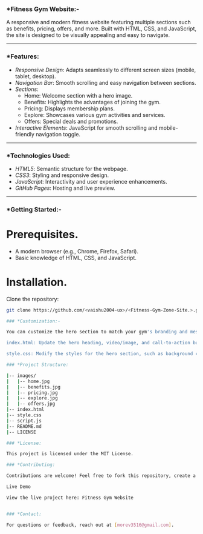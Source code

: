 ### *Fitness Gym Website:-

A responsive and modern fitness website featuring multiple sections such as benefits, pricing, offers, and more. Built with HTML, CSS, and JavaScript, the site is designed to be visually appealing and easy to navigate.

---

### *Features:

- *Responsive Design*: Adapts seamlessly to different screen sizes (mobile, tablet, desktop).
- *Navigation Bar*: Smooth scrolling and easy navigation between sections.
- *Sections*:
  - Home: Welcome section with a hero image.
  - Benefits: Highlights the advantages of joining the gym.
  - Pricing: Displays membership plans.
  - Explore: Showcases various gym activities and services.
  - Offers: Special deals and promotions.
- *Interactive Elements*: JavaScript for smooth scrolling and mobile-friendly navigation toggle.

---

### *Technologies Used:

- *HTML5*: Semantic structure for the webpage.
- *CSS3*: Styling and responsive design.
- *JavaScript*: Interactivity and user experience enhancements.
- *GitHub Pages*: Hosting and live preview.

---

### *Getting Started:-

# Prerequisites.
- A modern browser (e.g., Chrome, Firefox, Safari).
- Basic knowledge of HTML, CSS, and JavaScript.

# Installation.

Clone the repository:
   ```bash
   git clone https://github.com/<vaishu2004-ux>/<Fitness-Gym-Zone-Site.>.git
   
### *Customization:-

You can customize the hero section to match your gym's branding and messaging. Here are some key files and components you might want to modify:

index.html: Update the hero heading, video/image, and call-to-action buttons.

style.css: Modify the styles for the hero section, such as background colors, typography, button styles, and scroll down indicator. Feel free to customize the code and design to align with your gym's unique identity and goals.

### *Project Structure:

|-- images/
|   |-- home.jpg
|   |-- benefits.jpg
|   |-- pricing.jpg
|   |-- explore.jpg
|   |-- offers.jpg
|-- index.html
|-- style.css
|-- script.js
|-- README.md
|-- LICENSE

### *License:

This project is licensed under the MIT License.

### *Contributing:

Contributions are welcome! Feel free to fork this repository, create a feature branch, and submit a pull request.

Live Demo

View the live project here: Fitness Gym Website


### *Contact:

For questions or feedback, reach out at [morev3516@gmail.com].



